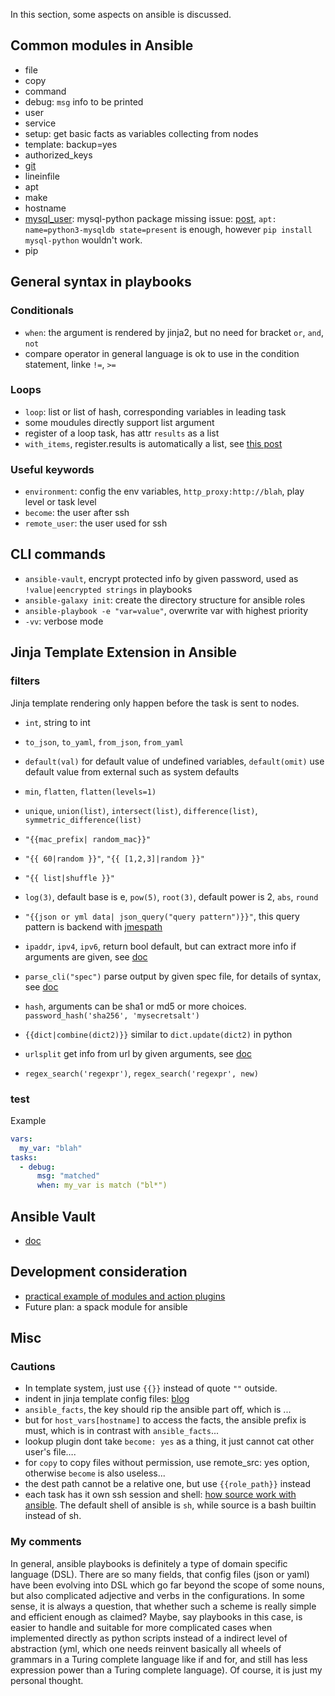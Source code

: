 In this section, some aspects on ansible is discussed.

## Common modules in Ansible

* file
* copy
* command
* debug: `msg` info to be printed
* user
* service
* setup: get basic facts as variables collecting from nodes
* template: backup=yes
* authorized_keys
* [git](https://docs.ansible.com/ansible/latest/modules/git_module.html)
* lineinfile
* apt
* make
* hostname
* [mysql_user](https://docs.ansible.com/ansible/latest/modules/mysql_user_module.html): mysql-python package missing issue: [post](https://github.com/geerlingguy/ansible-role-mysql/issues/42), `apt: name=python3-mysqldb state=present` is enough, however `pip install mysql-python` wouldn't work.
* pip

## General syntax in playbooks

### Conditionals

* `when`: the argument is rendered by jinja2, but no need for bracket `or`, `and`, `not`
* compare operator in general language is ok to use in the condition statement, linke `!=`, `>=`

### Loops

* `loop`: list or list of hash, corresponding variables in leading task
* some moudules directly support list argument
* register of a loop task, has attr `results` as a list
* `with_items`, register.results is automatically a list, see [this post](https://stackoverflow.com/questions/29512443/register-variables-in-with-items-loop-in-ansible-playbook/29564339)

### Useful keywords

* `environment`: config the env variables, `http_proxy:http://blah`, play level or task level
* `become`: the user after ssh
* `remote_user`: the user used for ssh

## CLI commands

* `ansible-vault`, encrypt protected info by given password, used as `!value|eencrypted strings` in playbooks
* `ansible-galaxy init`: create the directory structure for ansible roles
* `ansible-playbook -e "var=value"`, overwrite var with highest priority
* `-vv`: verbose mode

## Jinja Template Extension in Ansible

### filters

Jinja template rendering only happen before the task is sent to nodes.

* `int`, string to int


* `to_json`, `to_yaml`, `from_json`, `from_yaml`
* `default(val)` for default value of undefined variables, `default(omit)` use default value from external such as system defaults
* `min`, `flatten`, `flatten(levels=1)`
* `unique`, `union(list)`, `intersect(list)`, `difference(list)`, `symmetric_difference(list)`
* `"{{mac_prefix| random_mac}}"`
* `"{{ 60|random }}"`, `"{{ [1,2,3]|random }}"`
* `"{{ list|shuffle }}"`
* `log(3)`, default base is e,  `pow(5)`, `root(3)`, default power is 2, `abs`, `round`
* `"{{json or yml data| json_query("query pattern")}}"`, this query pattern is backend with [jmespath](http://jmespath.org/)
* `ipaddr`, `ipv4`, `ipv6`, return bool default, but can extract more info if arguments are given, see [doc](https://docs.ansible.com/ansible/latest/user_guide/playbooks_filters_ipaddr.html)
* `parse_cli("spec")` parse output by given spec file, for details of syntax, see [doc](https://docs.ansible.com/ansible/latest/user_guide/playbooks_filters.html#network-cli-filters)
* `hash`, arguments can be sha1 or md5 or more choices. `password_hash('sha256', 'mysecretsalt')`
* `{{dict|combine(dict2)}}` similar to `dict.update(dict2)` in python
* `urlsplit` get info from url by given arguments, see [doc](https://docs.ansible.com/ansible/latest/user_guide/playbooks_filters.html#url-split-filter)
* `regex_search('regexpr')`, `regex_search('regexpr', new)`

### test

Example

```yaml
vars:
  my_var: "blah"
tasks:
  - debug:
      msg: "matched"
      when: my_var is match ("bl*")
```

## Ansible Vault

* [doc](https://ansible-tran.readthedocs.io/en/latest/docs/playbooks_vault.html)

## Development consideration

* [practical example of modules and action plugins](https://ndemengel.github.io/2015/01/20/ansible-modules-and-action-plugins/)
* Future plan: a spack module for ansible

## Misc

### Cautions

* In template system, just use `{{}}` instead of quote `""` outside.
* indent in jinja template config files: [blog](https://tech.just-imho.net/2016/06/09/ansible-indenting-in-templates/)
* `ansible_facts`, the key should rip the ansible part off, which is ...
* but for `host_vars[hostname]` to access the facts, the ansible prefix is must, which is in contrast with `ansible_facts`...
* lookup plugin dont take `become: yes` as a thing, it just cannot cat other user's file….
* for `copy` to copy files without permission, use remote_src: yes option, otherwise `become` is also useless...
* the dest path cannot be a relative one, but use `{{role_path}}` instead
* each task has it own ssh session and shell: [how source work with ansible](https://stackoverflow.com/questions/22256884/not-possible-to-source-bashrc-with-ansible/27541856#27541856). The default shell of ansible is `sh`, while source is a bash builtin instead of sh.

### My comments

In general, ansible playbooks is definitely a type of domain specific language (DSL). There are so many fields, that config files (json or yaml) have been evolving into DSL which go far beyond the scope of some nouns, but also complicated adjective and verbs in the configurations. In some sense, it is always a question, that whether such a scheme is really simple and efficient enough as claimed? Maybe, say playbooks in this case, is easier to handle and suitable for more complicated cases when implemented directly as python scripts instead of a indirect level of abstraction (yml, which one needs reinvent basically all wheels of grammars in a Turing complete language like if and for, and still has less expression power than a Turing complete language). Of course, it is just my personal thought.